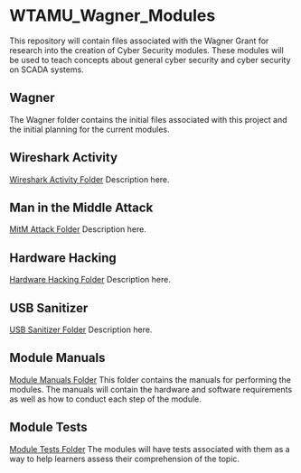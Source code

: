 # WTAMU_Wagner_Modules

This repository will contain files associated with the Wagner Grant for research into the creation of Cyber Security modules. These modules will be used to teach concepts about general cyber security and cyber security on SCADA systems.

## Wagner

The Wagner folder contains the initial files associated with this project and the initial planning for the current modules.

## Wireshark Activity

[Wireshark Activity Folder](https://github.com/nagallegos/WTAMU_Wagner_Modules/Wireshark_Activity/)
Description here.

## Man in the Middle Attack

[MitM Attack Folder](https://github.com/nagallegos/WTAMU_Wagner_Modules/MitM_Attack/)
Description here.

## Hardware Hacking

[Hardware Hacking Folder](https://github.com/nagallegos/WTAMU_Wagner_Modules/Hardware_Hacking/)
Description here.

## USB Sanitizer

[USB Sanitizer Folder](https://github.com/nagallegos/WTAMU_Wagner_Modules/USB_Sanitizer/)
Description here.

## Module Manuals

[Module Manuals Folder](https://github.com/nagallegos/WTAMU_Wagner_Modules/Module_Manuals/)
This folder contains the manuals for performing the modules. The manuals will contain the hardware and software requirements as well as how to conduct each step of the module.

## Module Tests

[Module Tests Folder](https://github.com/nagallegos/WTAMU_Wagner_Modules/Module_Tests/)
The modules will have tests associated with them as a way to help learners assess their comprehension of the topic.
